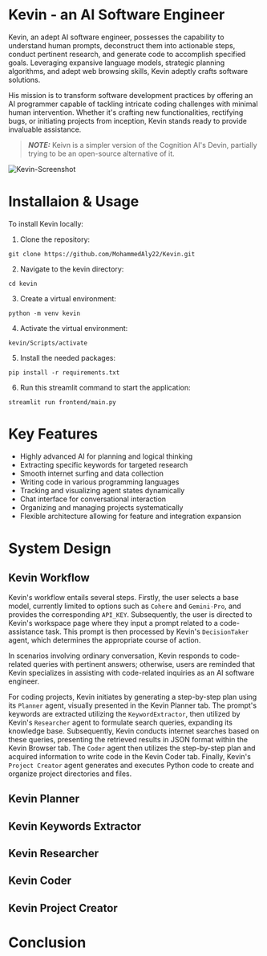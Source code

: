 # Kevin - an AI Software Engineer

Kevin, an adept AI software engineer, possesses the capability to understand human prompts, deconstruct them into actionable steps, conduct pertinent research, and generate code to accomplish specified goals. Leveraging expansive language models, strategic planning algorithms, and adept web browsing skills, Kevin adeptly crafts software solutions.

His mission is to transform software development practices by offering an AI programmer capable of tackling intricate coding challenges with minimal human intervention. Whether it's crafting new functionalities, rectifying bugs, or initiating projects from inception, Kevin stands ready to provide invaluable assistance.

> **_NOTE:_**  Keivn is a simpler version of the Cognition AI's Devin, partially trying to be an open-source alternative of it. 

![Kevin-Screenshot](https://github.com/MohammedAly22/Kevin/assets/90681796/246ae712-b238-46c8-9064-879e69d49943)


# Installaion & Usage
To install Kevin locally:
1. Clone the repository:
```
git clone https://github.com/MohammedAly22/Kevin.git
```
2. Navigate to the kevin directory:
```
cd kevin
```
3. Create a virtual environment:
```
python -m venv kevin
```
4. Activate the virtual environment:
```
kevin/Scripts/activate
```
5. Install the needed packages:
```
pip install -r requirements.txt
```
6. Run this streamlit command to start the application:
```
streamlit run frontend/main.py
```

# Key Features
-  Highly advanced AI for planning and logical thinking
-  Extracting specific keywords for targeted research
-  Smooth internet surfing and data collection
-  Writing code in various programming languages
-  Tracking and visualizing agent states dynamically
-  Chat interface for conversational interaction
-  Organizing and managing projects systematically
-  Flexible architecture allowing for feature and integration expansion

# System Design
## Kevin Workflow
Kevin's workflow entails several steps. Firstly, the user selects a base model, currently limited to options such as `Cohere` and `Gemini-Pro`, and provides the corresponding `API_KEY`. Subsequently, the user is directed to Kevin's workspace page where they input a prompt related to a code-assistance task. This prompt is then processed by Kevin's `DecisionTaker` agent, which determines the appropriate course of action. 

In scenarios involving ordinary conversation, Kevin responds to code-related queries with pertinent answers; otherwise, users are reminded that Kevin specializes in assisting with code-related inquiries as an AI software engineer.

For coding projects, Kevin initiates by generating a step-by-step plan using its `Planner` agent, visually presented in the Kevin Planner tab. The prompt's keywords are extracted utilizing the `KeywordExtractor`, then utilized by Kevin's `Researcher` agent to formulate search queries, expanding its knowledge base. Subsequently, Kevin conducts internet searches based on these queries, presenting the retrieved results in JSON format within the Kevin Browser tab. The `Coder` agent then utilizes the step-by-step plan and acquired information to write code in the Kevin Coder tab. Finally, Kevin's `Project Creator` agent generates and executes Python code to create and organize project directories and files.

## Kevin Planner


## Kevin Keywords Extractor

## Kevin Researcher

## Kevin Coder

## Kevin Project Creator

# Conclusion

